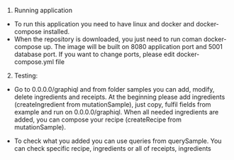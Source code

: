 1. Running application 

- To run this application you need to have linux and docker and docker-compose installed. 
- When the repository is downloaded, you just need to run coman docker-compose up. 
The image will be built on 8080 application port and 5001 database port. If you want to change
ports, please edit docker-compose.yml file  

2. Testing:
 - Go to 0.0.0.0/graphiql and from folder samples you can add, modify, delete ingredients and receipts. 
 At the beginning please add ingredients (createIngredient from mutationSample), just copy, fulfil fields from example and run on 0.0.0.0/graphiql.
When all needed ingredients are added, you can compose your recipe (createRecipe from mutationSample).

- To check what you added you can use queries from querySample. You can check specific recipe, ingredients or all of receipts, ingredients

